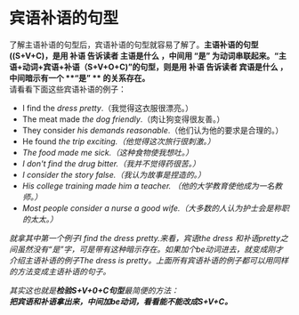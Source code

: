 # 宾语补语的句型

了解主语补语的句型后，宾语补语的句型就容易了解了。<b>**主语补语的句型((S+V+C)**，是用 **补语** 告诉读者 主语是什么 ，中间用 **“是”** 为动词串联起来。**“主语+动词+宾语+补语（S+V+O+C)”的句型**，则是用 **补语** 告诉读者 宾语是什么 ，中间暗示有一个 **“是” ** 的关系存在。</b>  
请看看下面这些宾语补语的例子：

- I find the <em>dress pretty</em>.（我觉得这衣服很漂亮。）
- The meat made <em>the dog friendly</em>.（肉让狗变得很友善。）
- They consider <em>his demands reasonable</em>.（他们认为他的要求是合理的。）
- He found <em>the trip <em>exciting</em>.（他觉得这次旅行很刺激。）
- The food made <em>me sick</em>.（这种食物使我想吐。）
- I don't find <em>the drug bitter</em>.（我并不觉得药很苦。）
- I consider <em>the story false</em>.（我认为故事是捏造的。）
- His college training made <em>him a teacher</em>.
（他的大学教育使他成为一名教师。）
- Most people consider <em>a nurse a good wife</em>.（大多数的人认为护士会是称职的太太。）

就拿其中第一个例子I find the dress pretty.来看，宾语the dress 和补语pretty之间虽然没有“是”字，可是带有这种暗示存在。如果加个be动词进去，就变成刚才介绍主语补语的例子The dress is pretty。上面所有宾语补语的例子都可以用同样的方法变成主语补语的句子。  

其实这也就是**检验S+V+0+C句型**最简便的方法：  
**把宾语和补语拿出来，中间加be动词，看看能不能改成S+V+C。**